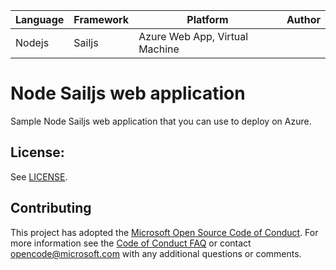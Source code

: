 | Language | Framework | Platform | Author |
| -------- | -------- |--------|--------|
| Nodejs | Sailjs | Azure Web App, Virtual Machine| |


# Node Sailjs web application

Sample Node Sailjs web application that you can use to deploy on Azure.

## License:

See [LICENSE](LICENSE).

## Contributing

This project has adopted the [Microsoft Open Source Code of Conduct](https://opensource.microsoft.com/codeofconduct/). For more information see the [Code of Conduct FAQ](https://opensource.microsoft.com/codeofconduct/faq/) or contact [opencode@microsoft.com](mailto:opencode@microsoft.com) with any additional questions or comments.

